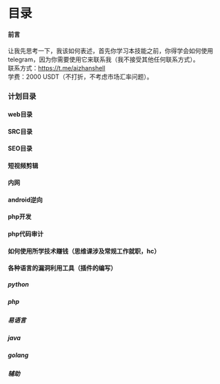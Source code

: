 # 目录
#### 前言
让我先思考一下，我该如何表述，首先你学习本技能之前，你得学会如何使用telegram，因为你需要使用它来联系我（我不接受其他任何联系方式）。\
联系方式：https://t.me/aizhanshell  \
学费：2000 USDT（不打折，不考虑市场汇率问题）。

### 计划目录
#### web目录


#### SRC目录

#### SEO目录

#### 短视频剪辑

#### 内网

#### android逆向

#### php开发

#### php代码审计

#### 如何使用所学技术赚钱（思维课涉及常规工作就职，hc）




#### 各种语言的漏洞利用工具（插件的编写）
##### python

##### php

##### 易语言

##### java

##### golang

##### 辅助
